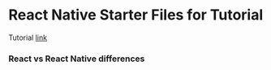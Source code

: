 # React Native Starter Files for Tutorial

Tutorial [link](https://reactjs.org/tutorial/tutorial.html)

### React vs React Native differences

